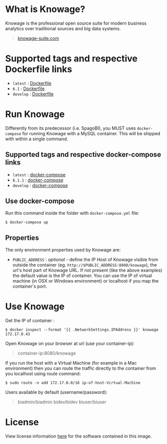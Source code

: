 # What is Knowage?

Knowage is the professional open source suite for modern business analytics over traditional sources and big data systems.

> [knowage-suite.com](https://www.knowage-suite.com)
 
# Supported tags and respective Dockerfile links

* ```latest``` : [Dockerfile](https://github.com/KnowageLabs/Knowage-Server-Docker/master/6.1.1/Dockerfile)
* ```6.1``` : [Dockerfile](https://github.com/SKnowageLabs/Knowage-Server/master/6.1.1/Dockerfile)
* ```develop``` : [Dockerfile](https://github.com/SKnowageLabs/Knowage-Server/master/Dockerfile)

# Run Knowage

Differently from its predecessor (i.e. SpagoBI), you MUST uses ```docker-compose``` for running Knowage with a MySQL container. This will be shipped with within a single command.

## Supported tags and respective docker-compose links

* ```latest``` : [docker-compose](https://github.com/KnowageLabs/Knowage-Server-Docker/master/6.1.1/docker-compose.yml)
* ```6.1.1``` : [docker-compose](https://github.com/SKnowageLabs/Knowage-Server/master/6.1.1/docker-compose.yml)
* ```develop``` : [docker-compose](https://github.com/SKnowageLabs/Knowage-Server/master/docker-compose.yml)

## Use docker-compose

Run this command inside the folder with ```docker-compose.yml``` file:

```console
$ docker-compose up
```

## Properties

The only environment properties used by Knowage are:

* ```PUBLIC_ADDRESS``` : *optional* - define the IP Host of Knowage visible from outside the container (eg. ```http://$PUBLIC_ADDRESS:8080/knowage```),  the url's host part of Knowage URL. If not present (like the above examples) the default value is the IP of container. You can use the IP of virtual machine (in OSX or Windows environment) or localhost if you map the container's port.

# Use Knowage

Get the IP of container :

```console
$ docker inspect --format '{{ .NetworkSettings.IPAddress }}' knowage
172.17.0.43
```

Open Knowage on your browser at url (use your container-ip): 

> container-ip:8080/knowage

If you run the host with a Virtual Machine (for example in a Mac environment) then you can route the traffic directly to the container from you localhost using route command:

```console
$ sudo route -n add 172.17.0.0/16 ip-of-host-Virtual-Machine
```

Users available by default (username/password):

> biadmin/biadmin
> bidev/bidev
> biuser/biuser

# License

View license information [here](https://github.com/KnowageLabs/Knowage-Server/) for the software contained in this image.
